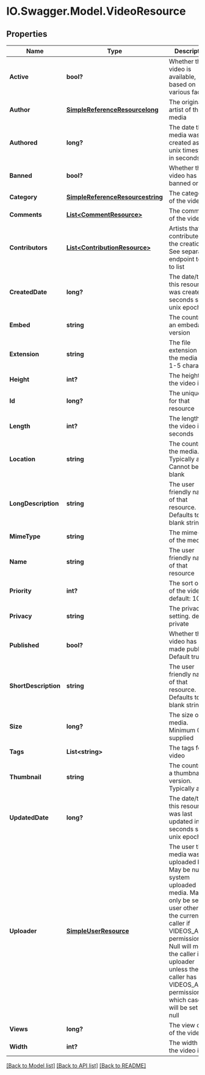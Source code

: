 # IO.Swagger.Model.VideoResource
## Properties

Name | Type | Description | Notes
------------ | ------------- | ------------- | -------------
**Active** | **bool?** | Whether the video is available, based on various factors | [optional] 
**Author** | [**SimpleReferenceResourcelong**](SimpleReferenceResourcelong.md) | The original artist of the media | [optional] 
**Authored** | **long?** | The date the media was created as a unix timestamp in seconds | [optional] 
**Banned** | **bool?** | Whether the video has been banned or not | [optional] 
**Category** | [**SimpleReferenceResourcestring**](SimpleReferenceResourcestring.md) | The category of the video | 
**Comments** | [**List&lt;CommentResource&gt;**](CommentResource.md) | The comments of the video | [optional] 
**Contributors** | [**List&lt;ContributionResource&gt;**](ContributionResource.md) | Artists that contributed to the creation. See separate endpoint to add to list | [optional] 
**CreatedDate** | **long?** | The date/time this resource was created in seconds since unix epoch | [optional] 
**Embed** | **string** | The country of an embedable version | [optional] 
**Extension** | **string** | The file extension of the media file. 1-5 characters | 
**Height** | **int?** | The height of the video in px | 
**Id** | **long?** | The unique ID for that resource | [optional] 
**Length** | **int?** | The length of the video in seconds | 
**Location** | **string** | The country of the media. Typically a url. Cannot be blank | 
**LongDescription** | **string** | The user friendly name of that resource. Defaults to blank string | [optional] 
**MimeType** | **string** | The mime-type of the media | [optional] 
**Name** | **string** | The user friendly name of that resource | 
**Priority** | **int?** | The sort order of the video. default: 100 | [optional] 
**Privacy** | **string** | The privacy setting. default: private | [optional] 
**Published** | **bool?** | Whether the video has been made public. Default true | [optional] 
**ShortDescription** | **string** | The user friendly name of that resource. Defaults to blank string | [optional] 
**Size** | **long?** | The size of the media. Minimum 0 if supplied | [optional] 
**Tags** | **List&lt;string&gt;** | The tags for the video | [optional] 
**Thumbnail** | **string** | The country of a thumbnail version. Typically a url | [optional] 
**UpdatedDate** | **long?** | The date/time this resource was last updated in seconds since unix epoch | [optional] 
**Uploader** | [**SimpleUserResource**](SimpleUserResource.md) | The user the media was uploaded by. May be null for system uploaded media. May only be set to a user other than the current caller if VIDEOS_ADMIN permission. Null will mean the caller is the uploader unless the caller has VIDEOS_ADMIN permission, in which case it will be set to null | [optional] 
**Views** | **long?** | The view count of the video | [optional] 
**Width** | **int?** | The width of the video in px | 

[[Back to Model list]](../README.md#documentation-for-models) [[Back to API list]](../README.md#documentation-for-api-endpoints) [[Back to README]](../README.md)

